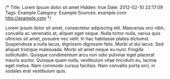 /*
 Title: Lorem Ipsum dolor sit amet
 Hidden: true
 Date: 2012-02-10 22:17:09
 Tags: Example
 Category: Example
 Sources:
   example.com: http://example.com 
*/

Lorem ipsum dolor sit amet, consectetur adipiscing elit. Maecenas orci nibh, convallis ac venenatis at, aliquet eget neque. Nulla tortor nulla, varius quis ultricies sit amet, posuere nec velit. In hac habitasse platea dictumst. Suspendisse a nulla lacus, dignissim dignissim felis. Morbi ut dui lacus. Sed aliquet tristique malesuada. Morbi sit amet neque eu nunc fringilla sollicitudin. Quisque condimentum arcu non odio pulvinar eget placerat mauris auctor. Quisque quam nulla, vestibulum vitae tincidunt eu, lacinia eget metus. Nam commodo cursus facilisis. Nam convallis porta orci, in sodales erat vestibulum quis.